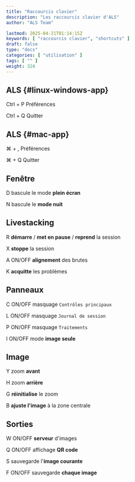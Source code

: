 ```yaml
---
title: "Raccourcis clavier"
description: "Les raccourcis clavier d'ALS"
author: "ALS Team"

lastmod: 2025-04-21T01:14:15Z
keywords: [ "raccourcis clavier", "shortcuts" ]
draft: false
type: "docs"
categories: [ "utilisation" ]
tags: [ "" ]
weight: 324
---
```


<div class="row">
<div class="col-md-3">

## ALS <i class="fa-brands fa-linux"></i> <i class="fa-brands fa-windows"></i> {#linux-windows-app}

<span class='als-ks'>Ctrl</span> + <span class='als-ks'>P</span>   Préférences 
 
<span class='als-ks'>Ctrl</span> + <span class='als-ks'>Q</span>   Quitter


</div>

<div class="col-md-3">

## ALS <i class="fa-brands fa-apple"></i> {#mac-app}

  <span class='als-ks'>⌘</span> + <span class='als-ks'>,</span>  Préférences 
 
<span class='als-ks'>⌘</span> + <span class='als-ks'>Q</span>  Quitter


</div>

<div class="col-md-6">

## Fenêtre

<span class='als-ks'>D</span> bascule le mode **plein écran**

<span class='als-ks'>N</span> bascule le **mode nuit**

</div>
</div>

<div class="row">
<div class="col-md-6">

## Livestacking

<span class='als-ks'>R</span> **démarre** / **met en pause** / **reprend** la session

<span class='als-ks'>X</span> **stoppe** la session

<span class='als-ks'>A</span> ON/OFF **alignement** des brutes

<span class='als-ks'>K</span> **acquitte** les problèmes

</div>
<div class="col-md-6">

## Panneaux

<span class='als-ks'>C</span> ON/OFF masquage `Contrôles principaux`

<span class='als-ks'>L</span> ON/OFF masquage `Journal de session`

<span class='als-ks'>P</span> ON/OFF masquage `Traitements`

<span class='als-ks'>I</span> ON/OFF mode **image seule**

</div>
</div>

<div class="row">
<div class="col-md-6">

## Image

<span class='als-ks'>Y</span> zoom **avant**

<span class='als-ks'>H</span> zoom **arrière**

<span class='als-ks'>G</span> **réinitialise** le zoom

<span class='als-ks'>B</span> **ajuste l'image** à la zone centrale
</div>
<div class="col-md-6">

## Sorties

<span class='als-ks'>W</span> ON/OFF **serveur** d'images

<span class='als-ks'>Q</span> ON/OFF affichage **QR code**

<span class='als-ks'>S</span> sauvegarde l'**image courante**

<span class='als-ks'>F</span> ON/OFF sauvegarde **chaque image**
</div>
</div>














